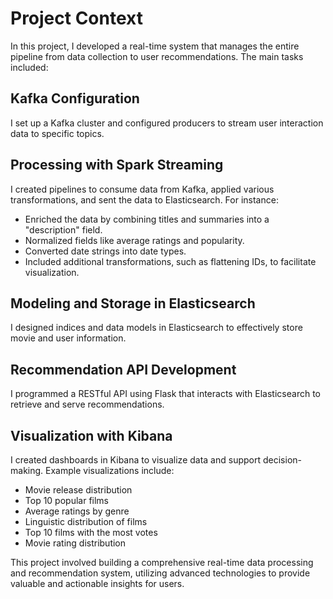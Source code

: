 # Project Context

In this project, I developed a real-time system that manages the entire pipeline from data collection to user recommendations. The main tasks included:

## Kafka Configuration
I set up a Kafka cluster and configured producers to stream user interaction data to specific topics.

## Processing with Spark Streaming
I created pipelines to consume data from Kafka, applied various transformations, and sent the data to Elasticsearch. For instance:
- Enriched the data by combining titles and summaries into a "description" field.
- Normalized fields like average ratings and popularity.
- Converted date strings into date types.
- Included additional transformations, such as flattening IDs, to facilitate visualization.

## Modeling and Storage in Elasticsearch
I designed indices and data models in Elasticsearch to effectively store movie and user information.

## Recommendation API Development
I programmed a RESTful API using Flask that interacts with Elasticsearch to retrieve and serve recommendations.

## Visualization with Kibana
I created dashboards in Kibana to visualize data and support decision-making. Example visualizations include:
- Movie release distribution
- Top 10 popular films
- Average ratings by genre
- Linguistic distribution of films
- Top 10 films with the most votes
- Movie rating distribution

This project involved building a comprehensive real-time data processing and recommendation system, utilizing advanced technologies to provide valuable and actionable insights for users.
